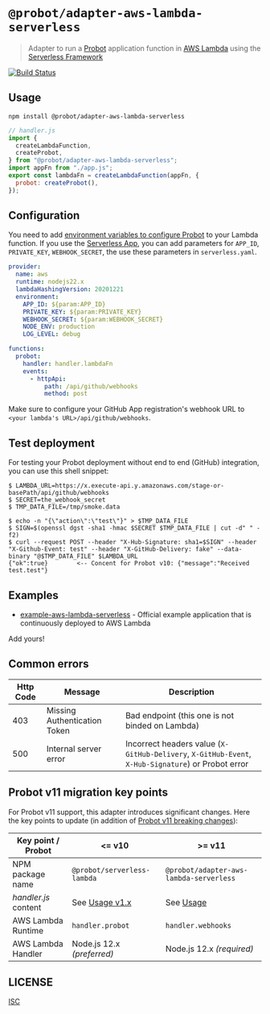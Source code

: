 # `@probot/adapter-aws-lambda-serverless`

> Adapter to run a [Probot](https://probot.github.io/) application function in [AWS Lambda](https://aws.amazon.com/lambda/) using the [Serverless Framework](https://github.com/serverless/serverless)

[![Build Status](https://github.com/probot/adapter-aws-lambda-serverless/workflows/Test/badge.svg)](https://github.com/probot/adapter-aws-lambda-serverless/actions)

## Usage

```shell
npm install @probot/adapter-aws-lambda-serverless
```

```javascript
// handler.js
import {
  createLambdaFunction,
  createProbot,
} from "@probot/adapter-aws-lambda-serverless";
import appFn from "./app.js";
export const lambdaFn = createLambdaFunction(appFn, {
  probot: createProbot(),
});
```

## Configuration

You need to add [environment variables to configure Probot](https://probot.github.io/docs/configuration/) to your Lambda function. If you use the [Serverless App](https://app.serverless.com/), you can add parameters for `APP_ID`, `PRIVATE_KEY`, `WEBHOOK_SECRET`, the use these parameters in `serverless.yaml`.

```yml
provider:
  name: aws
  runtime: nodejs22.x
  lambdaHashingVersion: 20201221
  environment:
    APP_ID: ${param:APP_ID}
    PRIVATE_KEY: ${param:PRIVATE_KEY}
    WEBHOOK_SECRET: ${param:WEBHOOK_SECRET}
    NODE_ENV: production
    LOG_LEVEL: debug

functions:
  probot:
    handler: handler.lambdaFn
    events:
      - httpApi:
          path: /api/github/webhooks
          method: post
```

Make sure to configure your GitHub App registration's webhook URL to `<your lambda's URL>/api/github/webhooks`.

## Test deployment

For testing your Probot deployment without end to end (GitHub) integration, you can use this shell snippet:

```shell
$ LAMBDA_URL=https://x.execute-api.y.amazonaws.com/stage-or-basePath/api/github/webhooks
$ SECRET=the_webhook_secret
$ TMP_DATA_FILE=/tmp/smoke.data

$ echo -n "{\"action\":\"test\"}" > $TMP_DATA_FILE
$ SIGN=$(openssl dgst -sha1 -hmac $SECRET $TMP_DATA_FILE | cut -d" " -f2)
$ curl --request POST --header "X-Hub-Signature: sha1=$SIGN" --header "X-Github-Event: test" --header "X-GitHub-Delivery: fake" --data-binary "@$TMP_DATA_FILE" $LAMBDA_URL
{"ok":true}        <-- Concent for Probot v10: {"message":"Received test.test"}
```

## Examples

- [example-aws-lambda-serverless](https://github.com/probot/example-aws-lambda-serverless/#readme) - Official example application that is continuously deployed to AWS Lambda

Add yours!

## Common errors

| Http Code | Message                      | Description                                                                                        |
| --------- | ---------------------------- | -------------------------------------------------------------------------------------------------- |
| 403       | Missing Authentication Token | Bad endpoint (this one is not binded on Lambda)                                                    |
| 500       | Internal server error        | Incorrect headers value (`X-GitHub-Delivery`, `X-GitHub-Event`, `X-Hub-Signature`) or Probot error |

## Probot v11 migration key points

For Probot v11 support, this adapter introduces significant changes. Here the key points to update (in addition of [Probot v11 breaking changes](https://github.com/probot/probot/releases/tag/v11.0.0)):

| Key point / Probot   | <= v10                                                                                      | >= v11                                  |
| -------------------- | ------------------------------------------------------------------------------------------- | --------------------------------------- |
| NPM package name     | `@probot/serverless-lambda`                                                                 | `@probot/adapter-aws-lambda-serverless` |
| _handler.js_ content | See [Usage v1.x](https://github.com/probot/adapter-aws-lambda-serverless/tree/v1.0.2#usage) | See [Usage](#usage)                     |
| AWS Lambda Runtime   | `handler.probot`                                                                            | `handler.webhooks`                      |
| AWS Lambda Handler   | Node.js 12.x _(preferred)_                                                                  | Node.js 12.x _(required)_               |

## LICENSE

[ISC](LICENSE)
